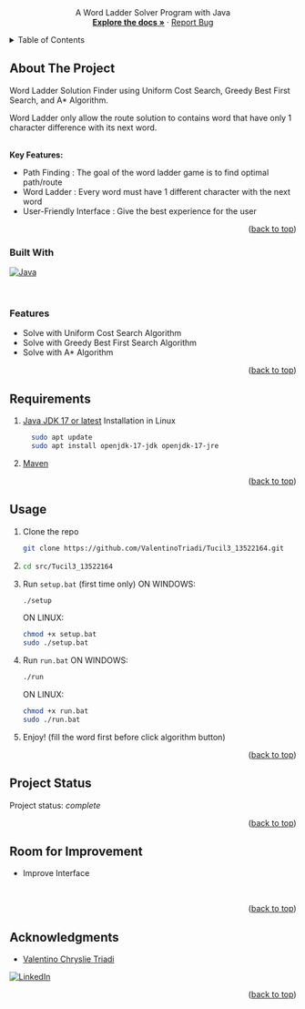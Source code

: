 <!-- Improved compatibility of back to top link: See: https://github.com/othneildrew/Best-README-Template/pull/73 -->
<a name="readme-top"></a>
<!--
*** Thanks for checking out the Best-README-Template. If you have a suggestion
*** that would make this better, please fork the repo and create a pull request
*** or simply open an issue with the tag "enhancement".
*** Don't forget to give the project a star!
*** Thanks again! Now go create something AMAZING! :D
-->



<!-- PROJECT SHIELDS -->
<!--
*** I'm using markdown "reference style" links for readability.
*** Reference links are enclosed in brackets [ ] instead of parentheses ( ).
*** See the bottom of this document for the declaration of the reference variables
*** for contributors-url, forks-url, etc. This is an optional, concise syntax you may use.
*** https://www.markdownguide.org/basic-syntax/#reference-style-links
-->


<!-- PROJECT LOGO -->
<br />
<div align="center">
  <p align="center">
    A Word Ladder Solver Program with Java
    <br />
    <a href="https://github.com/ValentinoTriadi/Tucil3_13522164"><strong>Explore the docs »</strong></a>
    ·
    <a href="https://github.com/ValentinoTriadi/Tucil3_13522164/issues">Report Bug</a>
    <br/>
  </p>
</div>



<!-- TABLE OF CONTENTS -->
<details>
  <summary>Table of Contents</summary>
  <ol>
    <li>
      <a href="#about-the-project">About The Project</a>
      <ul>
        <li><a href="#built-with">Built With</a></li>
        <li><a href="#features">Features</a></li>
      </ul>
    </li>
    <li><a href="#requirement">Requirement</a></li>
    <li><a href="#usage">Usage</a></li>
    <li><a href="#Project-Status">Project Status</a></li>
    <li><a href="#Room-for-Improvement">Room for Improvement</a></li>
    <li><a href="#Acknowledgments">Acknowledgments</a></li>
  </ol>
</details>



<!-- ABOUT THE PROJECT -->
## About The Project

Word Ladder Solution Finder using Uniform Cost Search, Greedy Best First Search, and A* Algorithm.

Word Ladder only allow the route solution to contains word that have only 1 character difference with its next word.

<br/>
<strong>Key Features:</strong>

* Path Finding : The goal of the word ladder game is to find optimal path/route
* Word Ladder : Every word must have 1 different character with the next word
* User-Friendly Interface : Give the best experience for the user


<p align="right">(<a href="#readme-top">back to top</a>)</p>



### Built With

[![Java][Java]][Java-url]

<br/>

### Features

* Solve with Uniform Cost Search Algorithm
* Solve with Greedy Best First Search Algorithm
* Solve with A* Algorithm

<p align="right">(<a href="#readme-top">back to top</a>)</p>



<!-- Requirement Dependencies -->
## Requirements

1. <a href="java.com">Java JDK 17 or latest</a>
    Installation in Linux
    ```bash
      sudo apt update
      sudo apt install openjdk-17-jdk openjdk-17-jre
    ```
2. <a href="https://www.baeldung.com/install-maven-on-windows-linux-mac">Maven</a>  
    

<p align="right">(<a href="#readme-top">back to top</a>)</p>



<!-- USAGE EXAMPLES -->
## Usage

1. Clone the repo
   ```sh
   git clone https://github.com/ValentinoTriadi/Tucil3_13522164.git
   ```
2. ```sh
   cd src/Tucil3_13522164
   ```
3. Run `setup.bat` (first time only)
  ON WINDOWS:
   ```sh
   ./setup
   ```
   ON LINUX:
   ```sh
   chmod +x setup.bat
   sudo ./setup.bat
   ```
4. Run `run.bat`
  ON WINDOWS:
   ```sh
   ./run
   ```
   ON LINUX:
   ```sh
   chmod +x run.bat
   sudo ./run.bat
   ```
5. Enjoy! (fill the word first before click algorithm button) 

<p align="right">(<a href="#readme-top">back to top</a>)</p>


<!-- PROJECT STATUS -->
## Project Status
Project status: _complete_ 
<br/>
<p align="right">(<a href="#readme-top">back to top</a>)</p>

<!-- ROOM FOR IMPROVEMENT -->
## Room for Improvement
- Improve Interface
<br/>
<p align="right">(<a href="#readme-top">back to top</a>)</p>

<!-- ACKNOWLEDGMENTS -->
## Acknowledgments
* [Valentino Chryslie Triadi](https://github.com/ValentinoTriadi)

[![LinkedIn][linkedin-shield-valen]][linkedin-valen]

<p align="right">(<a href="#readme-top">back to top</a>)</p>



<!-- MARKDOWN LINKS & IMAGES -->
<!-- https://www.markdownguide.org/basic-syntax/#reference-style-links -->
[Java-url]: https://www.java.com/
[Java]: https://img.shields.io/badge/java-%23ED8B00.svg?style=for-the-badge&logo=openjdk&logoColor=white
[linkedin-shield-valen]: https://img.shields.io/badge/Linkedin-Valentino%20Triadi-000000?style=for-the-badge&logo=linkedin&logoColor=white
[linkedin-valen]: https://linkedin.com/in/valentino-triadi